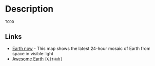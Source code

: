 # Description

`TODO`


## Links

- [Earth now](https://climate.nasa.gov/earth-now/) - This map shows the latest 24-hour mosaic of Earth from space in visible light
- [Awesome Earth](https://github.com/philsturgeon/awesome-earth) `[GitHub]`
